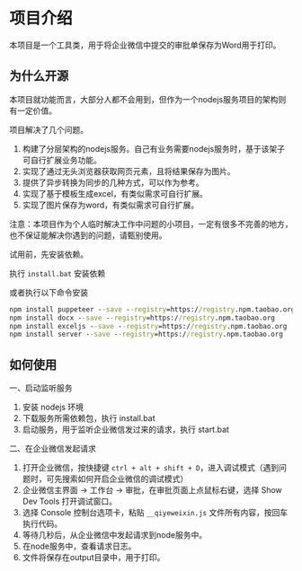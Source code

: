 # 项目介绍

本项目是一个工具类，用于将企业微信中提交的审批单保存为Word用于打印。

## 为什么开源

本项目就功能而言，大部分人都不会用到，但作为一个nodejs服务项目的架构则有一定价值。

项目解决了几个问题。
1. 构建了分层架构的nodejs服务。自己有业务需要nodejs服务时，基于该架子可自行扩展业务功能。
2. 实现了通过无头浏览器获取网页元素，且将结果保存为图片。
3. 提供了异步转换为同步的几种方式，可以作为参考。
4. 实现了基于模板生成excel，有类似需求可自行扩展。
5. 实现了图片保存为word，有类似需求可自行扩展。

注意：本项目作为个人临时解决工作中问题的小项目，一定有很多不完善的地方，也不保证能解决你遇到的问题，请甄别使用。



试用前，先安装依赖。

执行 `install.bat` 安装依赖

或者执行以下命令安装
``` cmd
npm install puppeteer --save --registry=https://registry.npm.taobao.org
npm install docx --save --registry=https://registry.npm.taobao.org
npm install exceljs --save --registry=https://registry.npm.taobao.org
npm install server --save --registry=https://registry.npm.taobao.org
```

## 如何使用

一、启动监听服务
1. 安装 nodejs 环境
2. 下载服务所需依赖包，执行 install.bat
3. 启动服务，用于监听企业微信发过来的请求，执行 start.bat 

二、在企业微信发起请求
1. 打开企业微信，按快捷键 `ctrl + alt + shift + D`，进入调试模式（遇到问题时，可先搜索如何开启企业微信的调试模式）
2. 企业微信主界面 -> 工作台 -> 审批，在审批页面上点鼠标右键，选择 Show Dev Tools 打开调试窗口。
3. 选择 Console 控制台选项卡，粘贴 `__qiyeweixin.js` 文件所有内容，按回车执行代码。
4. 等待几秒后，从企业微信中发起请求到node服务中。
5. 在node服务中，查看请求日志。
6. 文件将保存在output目录中，用于打印。
